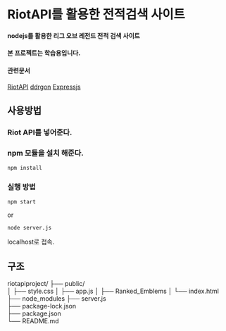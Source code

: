 # RiotAPI를 활용한 전적검색 사이트
#### nodejs를 활용한 리그 오브 레전드 전적 검색 사이트
#### 본 프로젝트는 학습용입니다.
#### 관련문서 
[RiotAPI](https://developer.riotgames.com/)
[ddrgon](https://developer.riotgames.com/docs/lol)
[Expressjs](https://expressjs.com/en/guide/routing.html)
## 사용방법
### Riot API를 넣어준다.
### npm 모듈을 설치 해준다.
```
npm install 
```
### 실행 방법
```
npm start
```
or
```
node server.js
```
localhost로 접속.

## 구조
riotapiproject/
├── public/               
│   ├── style.css
│   ├── app.js
│   ├── Ranked_Emblems
│   └── index.html   
├── node_modules
├── server.js              
├── package-lock.json              
├── package.json           
└── README.md           
